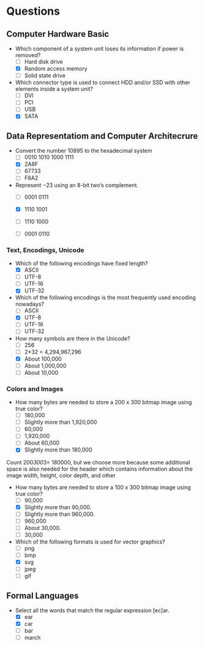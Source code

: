 # Questions

## Computer Hardware Basic

- Which component of a system unit loses its information if power is removed?
	* [ ] Hard disk drive
	* [X] Random access memory
	* [ ] Solid state drive

- Which connector type is used to connect HDD and/or SSD with other elements inside a system unit?
	* [ ] DVI
	* [ ] PCI
	* [ ] USB
	* [x] SATA

## Data Representatiom and Computer Architecrure

- Convert the number 10895 to the hexadecimal system
	* [ ] 0010 1010 1000 1111
	* [x] 2A8F
	* [ ] 67733
	* [ ] F8A2

- Represent −23 using an 8-bit two’s complement.
	* [ ] 0001 0111
	* [x] 1110 1001
	* [ ] 1110 1000
	* [ ] 0001 0110


### Text, Encodings, Unicode

- Which of the following encodings have fixed length?
	* [x] ASCII
	* [ ] UTF-8
	* [ ] UTF-16
	* [x] UTF-32

- Which of the following encodings is the most frequently used encoding nowadays?
	* [ ] ASCII
	* [x] UTF-8
	* [ ] UTF-16
	* [ ] UTF-32

 - How many symbols are there in the Unicode?
	* [ ] 256
	* [ ] 2*32 = 4,294,967,296
	* [x] About 100,000
	* [ ] About 1,000,000
	* [ ] About 10,000

### Colors and Images 

- How many bytes are needed to store a 200 x 300 bitmap image using true color?
	* [ ] 180,000
	* [ ] Slightly more than 1,920,000
	* [ ] 60,000
	* [ ] 1,920,000
	* [ ] About 60,000
	* [x] Slightly more than 180,000

Count 200*300*3= 180000, but we choose more because some additional space is also needed for the header which contains information about the image width, height, color depth, and other

- How many bytes are needed to store a 100 x 300 bitmap image using true color?
	* [ ] 90,000
	* [x] Slightly more than 90,000.
	* [ ] Slightly more than 960,000.
	* [ ] 960,000
	* [ ] About 30,000.
	* [ ] 30,000

- Which of the following formats is used for vector graphics?
	* [ ] png
	* [ ] bmp
	* [x] svg
	* [ ] jpeg
	* [ ] gif

## Formal Languages

- Select all the words that match the regular expression [ec]ar.
	* [x] ear
	* [x] car
	* [ ] bar
	* [ ] march